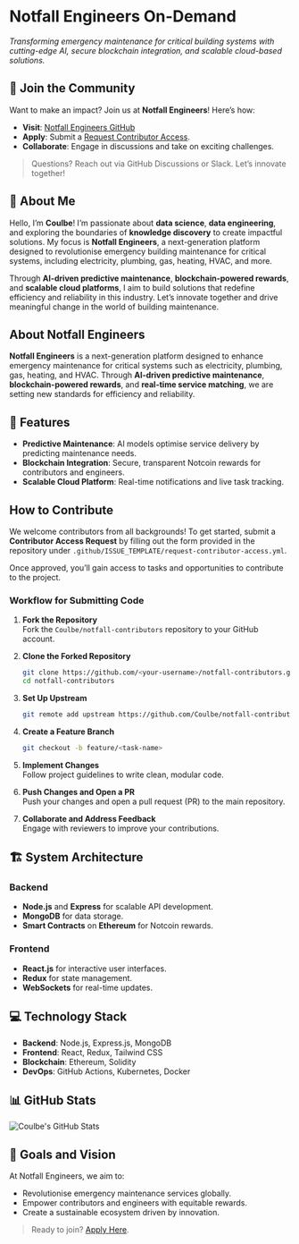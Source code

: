 # **Notfall Engineers On-Demand**  
*Transforming emergency maintenance for critical building systems with cutting-edge AI, secure blockchain integration, and scalable cloud-based solutions.*



## **🎉 Join the Community**

Want to make an impact? Join us at **Notfall Engineers**! Here’s how:

- **Visit**: [Notfall Engineers GitHub](https://github.com/Coulbe/notfall-contributors)  
- **Apply**: Submit a [Request Contributor Access](https://github.com/Coulbe/notfall-contributors/issues/new/choose).  
- **Collaborate**: Engage in discussions and take on exciting challenges.

> Questions? Reach out via GitHub Discussions or Slack. Let’s innovate together!



## **💫 About Me**

Hello, I’m **Coulbe**! I’m passionate about **data science**, **data engineering**, and exploring the boundaries of **knowledge discovery** to create impactful solutions. My focus is **Notfall Engineers**, a next-generation platform designed to revolutionise emergency building maintenance for critical systems, including electricity, plumbing, gas, heating, HVAC, and more.

Through **AI-driven predictive maintenance**, **blockchain-powered rewards**, and **scalable cloud platforms**, I aim to build solutions that redefine efficiency and reliability in this industry. Let’s innovate together and drive meaningful change in the world of building maintenance.



## **About Notfall Engineers**

**Notfall Engineers** is a next-generation platform designed to enhance emergency maintenance for critical systems such as electricity, plumbing, gas, heating, and HVAC. Through **AI-driven predictive maintenance**, **blockchain-powered rewards**, and **real-time service matching**, we are setting new standards for efficiency and reliability.



## **🌟 Features**

- **Predictive Maintenance**: AI models optimise service delivery by predicting maintenance needs.  
- **Blockchain Integration**: Secure, transparent Notcoin rewards for contributors and engineers.  
- **Scalable Cloud Platform**: Real-time notifications and live task tracking.  



## **How to Contribute**

We welcome contributors from all backgrounds! To get started, submit a **Contributor Access Request** by filling out the form provided in the repository under `.github/ISSUE_TEMPLATE/request-contributor-access.yml`.  

Once approved, you’ll gain access to tasks and opportunities to contribute to the project.



### **Workflow for Submitting Code**

1. **Fork the Repository**  
   Fork the `Coulbe/notfall-contributors` repository to your GitHub account.

2. **Clone the Forked Repository**  
   ```bash
   git clone https://github.com/<your-username>/notfall-contributors.git
   cd notfall-contributors
   ```

3. **Set Up Upstream**  
   ```bash
   git remote add upstream https://github.com/Coulbe/notfall-contributors.git
   ```

4. **Create a Feature Branch**  
   ```bash
   git checkout -b feature/<task-name>
   ```

5. **Implement Changes**  
   Follow project guidelines to write clean, modular code.

6. **Push Changes and Open a PR**  
   Push your changes and open a pull request (PR) to the main repository.

7. **Collaborate and Address Feedback**  
   Engage with reviewers to improve your contributions.



## **🏗️ System Architecture**

### Backend
- **Node.js** and **Express** for scalable API development.
- **MongoDB** for data storage.
- **Smart Contracts** on **Ethereum** for Notcoin rewards.

### Frontend
- **React.js** for interactive user interfaces.
- **Redux** for state management.
- **WebSockets** for real-time updates.



## **💻 Technology Stack**

- **Backend**: Node.js, Express.js, MongoDB  
- **Frontend**: React, Redux, Tailwind CSS  
- **Blockchain**: Ethereum, Solidity  
- **DevOps**: GitHub Actions, Kubernetes, Docker  



## **📊 GitHub Stats**

![Coulbe's GitHub Stats](https://github-readme-stats.vercel.app/api?username=Coulbe&show_icons=true&theme=radical)  



## **🎯 Goals and Vision**

At Notfall Engineers, we aim to:  
- Revolutionise emergency maintenance services globally.  
- Empower contributors and engineers with equitable rewards.  
- Create a sustainable ecosystem driven by innovation.  

> Ready to join? [Apply Here](https://github.com/Coulbe/notfall-contributors/issues/new/choose).
